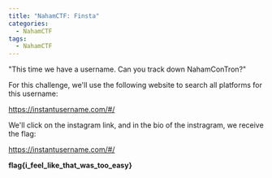 ```yaml
---
title: "NahamCTF: Finsta"
categories:
  - NahamCTF
tags:
  - NahamCTF
---
```


"This time we have a username. Can you track down NahamConTron?"

For this challenge, we'll use the following website to search all platforms for this username:

https://instantusername.com/#/

We'll click on the instagram link, and in the bio of the instragram, we receive the flag:

https://instantusername.com/#/

**flag{i_feel_like_that_was_too_easy}**
